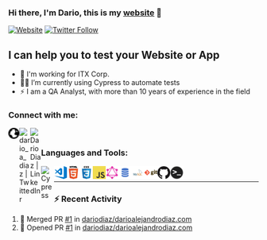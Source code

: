 ### Hi there, I'm Dario, this is my [website] 👋

[![Website](https://img.shields.io/website?label=darioalejandrodiaz.com&style=for-the-badge&url=https%3A%2F%2Fcodestackr.com)](https://darioalejandrodiaz.com)
[![Twitter Follow](https://img.shields.io/twitter/follow/dario_a_diaz?color=1DA1F2&logo=twitter&style=for-the-badge)](https://twitter.com/intent/follow?original_referer=https%3A%2F%2Fgithub.com%2Fdariodiaz&screen_name=dario_a_diaz)

## I can help you to test your Website or App

- 🔭 I'm working for ITX Corp.
- :man_technologist: I’m currently using Cypress to automate tests
- ⚡ I am a QA Analyst, with more than 10 years of experience in the field


### Connect with me:

[<img align="left" alt="darioalejandrodiaz.com" width="22px" src="https://raw.githubusercontent.com/iconic/open-iconic/master/svg/globe.svg" />][website]
[<img align="left" alt="dario_a_diaz | Twitter" width="22px" src="https://cdn.jsdelivr.net/npm/simple-icons@v3/icons/twitter.svg" />][twitter]
[<img align="left" alt="Dario Diaz | LinkedIn" width="22px" src="https://cdn.jsdelivr.net/npm/simple-icons@v3/icons/linkedin.svg" />][linkedin]

<br />

### Languages and Tools:

<img align="left" alt="Cypress" width="26px" src="https://www.cypress.io/icons/icon-48x48.png?v=90213ca87017074111a88470199bc242315d18c5">
<img align="left" alt="Visual Studio Code" width="26px" src="https://raw.githubusercontent.com/github/explore/80688e429a7d4ef2fca1e82350fe8e3517d3494d/topics/visual-studio-code/visual-studio-code.png" />
<img align="left" alt="HTML5" width="26px" src="https://raw.githubusercontent.com/github/explore/80688e429a7d4ef2fca1e82350fe8e3517d3494d/topics/html/html.png" />
<img align="left" alt="CSS3" width="26px" src="https://raw.githubusercontent.com/github/explore/80688e429a7d4ef2fca1e82350fe8e3517d3494d/topics/css/css.png" />
<img align="left" alt="JavaScript" width="26px" src="https://raw.githubusercontent.com/github/explore/80688e429a7d4ef2fca1e82350fe8e3517d3494d/topics/javascript/javascript.png" />
<img align="left" alt="GraphQL" width="26px" src="https://raw.githubusercontent.com/github/explore/80688e429a7d4ef2fca1e82350fe8e3517d3494d/topics/graphql/graphql.png" />
<img align="left" alt="SQL" width="26px" src="https://raw.githubusercontent.com/github/explore/80688e429a7d4ef2fca1e82350fe8e3517d3494d/topics/sql/sql.png" />
<img align="left" alt="MySQL" width="26px" src="https://raw.githubusercontent.com/github/explore/80688e429a7d4ef2fca1e82350fe8e3517d3494d/topics/mysql/mysql.png" />
<img align="left" alt="Git" width="26px" src="https://raw.githubusercontent.com/github/explore/80688e429a7d4ef2fca1e82350fe8e3517d3494d/topics/git/git.png" />
<img align="left" alt="GitHub" width="26px" src="https://raw.githubusercontent.com/github/explore/78df643247d429f6cc873026c0622819ad797942/topics/github/github.png" />
<img align="left" alt="Terminal" width="26px" src="https://raw.githubusercontent.com/github/explore/80688e429a7d4ef2fca1e82350fe8e3517d3494d/topics/terminal/terminal.png" />

<br />

---
### :zap: Recent Activity
<!--START_SECTION:activity-->
1. 🎉 Merged PR [#1](https://github.com/dariodiaz/darioalejandrodiaz.com/pull/1) in [dariodiaz/darioalejandrodiaz.com](https://github.com/dariodiaz/darioalejandrodiaz.com)
2. 💪 Opened PR [#1](https://github.com/dariodiaz/darioalejandrodiaz.com/pull/1) in [dariodiaz/darioalejandrodiaz.com](https://github.com/dariodiaz/darioalejandrodiaz.com)
<!--END_SECTION:activity-->

[website]: https://darioalejandrodiaz.com
[twitter]: https://twitter.com/dario_a_diaz
[linkedin]: https://linkedin.com/in/darioalejandrodiaz
